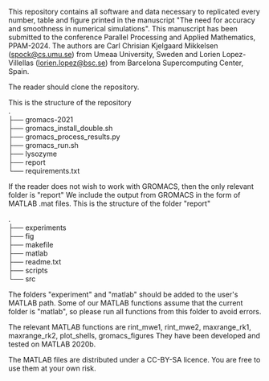 This repository contains all software and data necessary to replicated every number, table and figure printed in the manuscript "The need for accuracy and smoothness in numerical simulations".
This manuscript has been submitted to the conference Parallel Processing and Applied Mathematics, PPAM-2024.
The authors are Carl Chrisian Kjelgaard Mikkelsen (spock@cs.umu.se) from Umeaa University, Sweden and Lorien Lopez-Villellas (lorien.lopez@bsc.se) from Barcelona Supercomputing Center, Spain.

The reader should clone the repository. 

This is the structure of the repository</br>
. </br>
├── gromacs-2021 </br>
├── gromacs_install_double.sh</br>
├── gromacs_process_results.py</br>
├── gromacs_run.sh</br>
├── lysozyme</br>
├── report</br>
└── requirements.txt</br>

If the reader does not wish to work with GROMACS, then the only relevant folder is "report"
We include the output from GROMACS in the form of MATLAB .mat files.
This is the structure of the folder "report"

.</br>
├── experiments</br>
├── fig</br>
├── makefile</br>
├── matlab</br>
├── readme.txt</br>
├── scripts</br>
└── src</br>

The folders "experiment" and "matlab" should be added to the user's MATLAB path.
Some of our MATLAB functions assume that the current folder is "matlab", so please run all functions from this folder to avoid errors.

The relevant MATLAB functions are rint_mwe1, rint_mwe2, maxrange_rk1, maxrange_rk2, plot_shells, gromacs_figures
They have been developed and tested on MATLAB 2020b. 

The MATLAB files are distributed under a CC-BY-SA licence. You are free to use them at your own risk.
